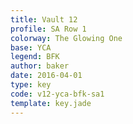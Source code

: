 ```yaml
---
title: Vault 12
profile: SA Row 1
colorway: The Glowing One
base: YCA
legend: BFK
author: baker
date: 2016-04-01
type: key
code: v12-yca-bfk-sa1
template: key.jade
---
```


<span class="more"> 